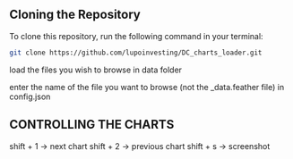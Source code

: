 ## Cloning the Repository

To clone this repository, run the following command in your terminal:

```bash
git clone https://github.com/lupoinvesting/DC_charts_loader.git
```

load the files you wish to browse in data folder

enter the name of the file you want to browse (not the _data.feather file) in config.json


## CONTROLLING THE CHARTS
shift + 1 -> next chart
shift + 2 -> previous chart
shift + s -> screenshot